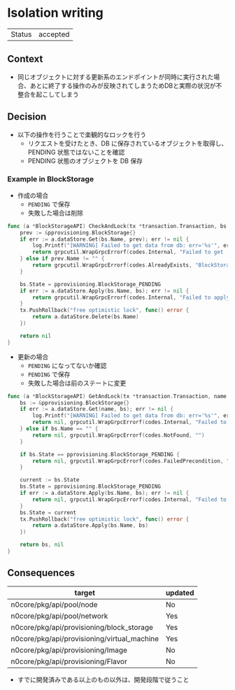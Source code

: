 # Isolation writing

|||
|--|--|
| Status | accepted |

## Context

- 同じオブジェクトに対する更新系のエンドポイントが同時に実行された場合、あとに終了する操作のみが反映されてしまうためDBと実際の状況が不整合を起こしてしまう

## Decision

- 以下の操作を行うことで楽観的なロックを行う
    - リクエストを受けたとき、DB に保存されているオブジェクトを取得し、 PENDING 状態ではないことを確認
    - PENDING 状態のオブジェクトを DB 保存

### Example in BlockStorage

- 作成の場合
    - `PENDING` で保存
    - 失敗した場合は削除

```go
func (a *BlockStorageAPI) CheckAndLock(tx *transaction.Transaction, bs *pprovisioning.BlockStorage) error {
	prev := &pprovisioning.BlockStorage{}
	if err := a.dataStore.Get(bs.Name, prev); err != nil {
		log.Printf("[WARNING] Failed to get data from db: err='%s'", err.Error())
		return grpcutil.WrapGrpcErrorf(codes.Internal, "Failed to get '%s' from db, please retry or contact for the administrator of this cluster", bs.Name)
	} else if prev.Name != "" {
		return grpcutil.WrapGrpcErrorf(codes.AlreadyExists, "BlockStorage '%s' is already exists", bs.Name)
	}

	bs.State = pprovisioning.BlockStorage_PENDING
	if err := a.dataStore.Apply(bs.Name, bs); err != nil {
		return grpcutil.WrapGrpcErrorf(codes.Internal, "Failed to apply data for db: err='%s'", err.Error())
	}
	tx.PushRollback("free optimistic lock", func() error {
		return a.dataStore.Delete(bs.Name)
	})

	return nil
}
```

- 更新の場合
    - `PENDING` になってないか確認
    - `PENDING` で保存
    - 失敗した場合は前のステートに変更

```go
func (a *BlockStorageAPI) GetAndLock(tx *transaction.Transaction, name string) (*pprovisioning.BlockStorage, error) {
	bs := &pprovisioning.BlockStorage{}
	if err := a.dataStore.Get(name, bs); err != nil {
		log.Printf("[WARNING] Failed to get data from db: err='%s'", err.Error())
		return nil, grpcutil.WrapGrpcErrorf(codes.Internal, "Failed to get '%s' from db, please retry or contact for the administrator of this cluster", name)
	} else if bs.Name == "" {
		return nil, grpcutil.WrapGrpcErrorf(codes.NotFound, "")
	}

	if bs.State == pprovisioning.BlockStorage_PENDING {
		return nil, grpcutil.WrapGrpcErrorf(codes.FailedPrecondition, "BlockStorage '%s' is pending", name)
	}

	current := bs.State
	bs.State = pprovisioning.BlockStorage_PENDING
	if err := a.dataStore.Apply(bs.Name, bs); err != nil {
		return nil, grpcutil.WrapGrpcErrorf(codes.Internal, "Failed to apply data for db: err='%s'", err.Error())
	}
	bs.State = current
	tx.PushRollback("free optimistic lock", func() error {
		return a.dataStore.Apply(bs.Name, bs)
	})

	return bs, nil
}
```

## Consequences

| target | updated |
|--|--|
| n0core/pkg/api/pool/node | No |
| n0core/pkg/api/pool/network | Yes |
| n0core/pkg/api/provisioning/block_storage | Yes |
| n0core/pkg/api/provisioning/virtual_machine | Yes |
| n0core/pkg/api/provisioning/Image | No |
| n0core/pkg/api/provisioning/Flavor | No |

- すでに開発済みである以上のもの以外は、開発段階で従うこと
